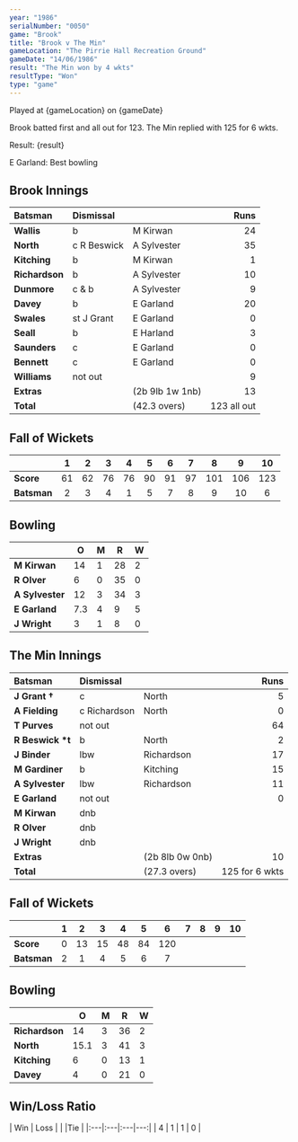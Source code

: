 ```yaml
---
year: "1986"
serialNumber: "0050"
game: "Brook"
title: "Brook v The Min"
gameLocation: "The Pirrie Hall Recreation Ground"
gameDate: "14/06/1986"
result: "The Min won by 4 wkts"
resultType: "Won"
type: "game"
---
```


Played at {gameLocation} on {gameDate} 

Brook batted first and all out for 123. The Min replied with 125 for 6 wkts.

Result: {result}

E Garland: Best bowling
 
## Brook Innings

| Batsman | Dismissal |  | Runs |
|:---|:---|---|---:|
| **Wallis** | b | M Kirwan | 24 | 
| **North** | c R Beswick | A Sylvester | 35 | 
| **Kitching** | b | M Kirwan | 1 | 
| **Richardson** | b | A Sylvester | 10 | 
| **Dunmore** | c & b | A Sylvester | 9 | 
| **Davey** | b | E Garland | 20 | 
| **Swales** | st J Grant | E Garland | 0 | 
| **Seall** | b | E Harland | 3 | 
| **Saunders** | c | E Garland | 0 | 
| **Bennett** | c | E Garland | 0 | 
| **Williams** | not out | | 9 | 
| **Extras** | | (2b 9lb 1w 1nb) | 13 | 
| **Total** | | (42.3 overs) | 123 all out | 

## Fall of Wickets

| | 1 | 2 | 3 | 4 | 5 | 6 | 7 | 8 | 9 | 10 |
|---|:---:|:---:|:---:|:---:|:---:|:---:|:---:|:---:|:---:|:---:|
| **Score** | 61 | 62 | 76 | 76 | 90 | 91 | 97 | 101 | 106 | 123 | 
| **Batsman** | 2 | 3 | 4 | 1 | 5 | 7 | 8 | 9 | 10 | 6 | 


## Bowling

| | O | M | R | W |
|---|---|---|---|---|
| **M Kirwan** | 14 | 1 | 28 | 2 | 
| **R Olver** | 6 | 0 | 35 | 0 | 
| **A Sylvester** | 12 | 3 | 34 | 3 | 
| **E Garland** | 7.3 | 4 | 9 | 5 | 
| **J Wright** | 3 | 1 | 8 | 0 |

## The Min Innings

| Batsman | Dismissal |  | Runs |
|:---|:---|---|---:|
| **J Grant &#8224;** | c | North | 5 | 
| **A Fielding** | c Richardson | North | 0 | 
| **T Purves** | not out |  | 64 | 
| **R Beswick &#42;t** | b | North | 2 | 
| **J Binder** | lbw  | Richardson | 17 | 
| **M Gardiner** | b | Kitching | 15 | 
| **A Sylvester** | lbw | Richardson | 11 | 
| **E Garland** | not out |  | 0 | 
| **M Kirwan** | dnb |  |  | 
| **R Olver** | dnb | |  | 
| **J Wright** | dnb | |  | 
| **Extras** | | (2b 8lb 0w 0nb) | 10 | 
| **Total** | | (27.3 overs) | 125 for 6 wkts | 

## Fall of Wickets

| | 1 | 2 | 3 | 4 | 5 | 6 | 7 | 8 | 9 | 10 |
|---|:---:|:---:|:---:|:---:|:---:|:---:|:---:|:---:|:---:|:---:|
| **Score** | 0 | 13 | 15 | 48 | 84 | 120 |  |  | | | 
| **Batsman** | 2 | 1 | 4 | 5 | 6 | 7 |  |  |  |  | 


## Bowling

| | O | M | R | W |
|---|---|---|---|---|
| **Richardson** | 14 | 3 | 36 | 2 | 
| **North** | 15.1 | 3 | 41 | 3 | 
| **Kitching** | 6 | 0 | 13 | 1 | 
| **Davey** | 4 | 0 | 21 | 0 | 

## Win/Loss Ratio

| Win | Loss |  |  |Tie |
|:---|:---|:---|---:|
| 4 | 1 | 1 | 0 |